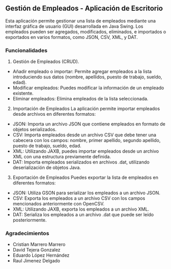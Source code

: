 ## Gestión de Empleados - Aplicación de Escritorio
Esta aplicación permite gestionar una lista de empleados mediante una interfaz gráfica de usuario (GUI) desarrollada en Java Swing.
Los empleados pueden ser agregados, modificados, eliminados, e importados o exportados en varios formatos, como JSON, CSV, XML, y DAT.

### Funcionalidades
1. Gestión de Empleados (CRUD).
+ Añadir empleado o importar: Permite agregar empleados a la lista introduciendo sus datos (nombre, apellidos, puesto de trabajo, sueldo, edad).
+ Modificar empleados: Puedes modificar la información de un empleado existente.
+ Eliminar empleados: Elimina empleados de la lista seleccionada.

2. Importación de Empleados
La aplicación permite importar empleados desde archivos en diferentes formatos:

- JSON: Importa un archivo JSON que contiene empleados en formato de objetos serializados.
- CSV: Importa empleados desde un archivo CSV que debe tener una cabecera con los campos: nombre, primer apellido, segundo apellido, puesto de trabajo, sueldo, edad.
- XML: Utilizando JAXB, puedes importar empleados desde un archivo XML con una estructura previamente definida.
- DAT: Importa empleados serializados en archivos .dat, utilizando deserialización de objetos Java.

3. Exportación de Empleados
Puedes exportar la lista de empleados en diferentes formatos:

- JSON: Utiliza GSON para serializar los empleados a un archivo JSON.
- CSV: Exporta los empleados a un archivo CSV con los campos mencionados anteriormente con OpenCSV.
- XML: Utilizando JAXB, exporta los empleados a un archivo XML.
- DAT: Serializa los empleados a un archivo .dat que puede ser leído posteriormente.

### Agradecimientos
* Cristian Marrero Marrero
* David Tejera Gonzalez
* Eduardo López Hernández
* Raul Jimenez Delgado
